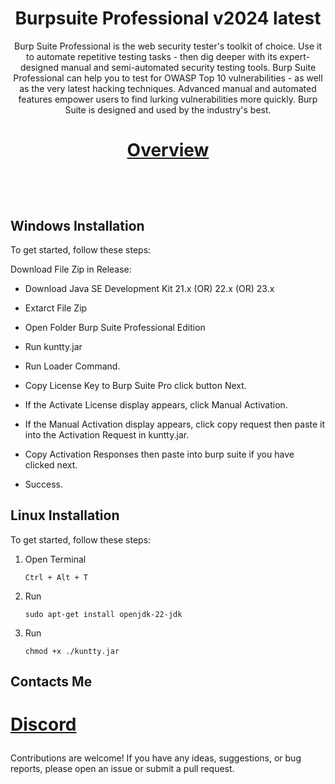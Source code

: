 # <h1 align="center"> Burpsuite Professional v2024 latest </h1>

<p align="center"> Burp Suite Professional is the web security tester's toolkit of choice. Use it to automate repetitive testing tasks - then dig deeper with its expert-designed manual and semi-automated security testing tools. Burp Suite Professional can help you to test for OWASP Top 10 vulnerabilities - as well as the very latest hacking techniques. Advanced manual and automated features empower users to find lurking vulnerabilities more quickly. Burp Suite is designed and used by the industry's best.</p>

<h1 align="center">

[Overview](https://portswigger.net/burp/pro)
 </h1>
 
<br></br>

## Windows Installation

To get started, follow these steps:

Download File Zip in Release:

   - Download Java SE Development Kit 21.x (OR) 22.x (OR) 23.x

   - Extarct File Zip
    
   - Open Folder Burp Suite Professional Edition
    
   - Run kuntty.jar
   
   - Run Loader Command.

   - Copy License Key to Burp Suite Pro click button Next.

   - If the Activate License display appears, click Manual Activation.

   - If the Manual Activation display appears, click copy request then paste it into the Activation Request in kuntty.jar.

   - Copy Activation Responses then paste into burp suite if you have clicked next.

   - Success.

   ## Linux Installation

   To get started, follow these steps:

1. Open Terminal
   ```
   Ctrl + Alt + T
   ```

2. Run 

   ```
   sudo apt-get install openjdk-22-jdk
   ```
3. Run 
   ```
   chmod +x ./kuntty.jar
   ```

## Contacts Me

<h1>

[Discord](https://discord.com/users/822475459500834877/)
 </h1>
 
Contributions are welcome! If you have any ideas, suggestions, or bug reports, please open an issue or submit a pull request. 